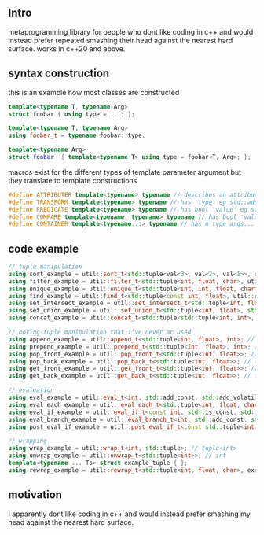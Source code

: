 ## Intro
metaprogramming library for people who dont like coding in c++ and would instead prefer repeated smashing their head against the nearest hard surface. 
works in c++20 and above.

## syntax construction
this is an example how most classes are constructed
```c++
template<typename T, typename Arg>
struct foobar { using type = ...; };

template<typename T, typename Arg>
using foobar_t = typename foobar::type;

template<typename Arg>
struct foobar_ { template<typename T> using type = foobar<T, Arg>; };
```

macros exist for the different types of template parameter argument but they translate to template constructions
```c++
#define ATTRIBUTER template<typename> typename // describes an attribute of a class. eg std::tuple_size
#define TRANSFORM template<typename> typename // has 'type' eg std::add_const
#define PREDICATE template<typename> typename // has bool 'value' eg std::is_const
#define COMPARE template<typename, typename> typename // has bool 'value' eg std::is_same
#define CONTAINER template<typename...> typename // has n type args... eg std::tuple
```

## code example
```c++
// tuple manipulation
using sort_example = util::sort_t<std::tuple<val<3>, val<2>, val<1>>, util::cmp::lt_<>::type>; // std::tuple<val<1>, val<2>, val<3>> 
using filter_example = util::filter_t<std::tuple<int, float, char>, util::cmp::to_<float>::type>; // tuple<float>
using unique_example = util::unique_t<std::tuple<int, int, float, char>>; // tuple<int, float, char>
using find_example = util::find_t<std::tuple<const int, float>, util::cmp::to_<int, util::cmp::is_ignore_const_same>::type>; // const int
using set_intersect_example = util::set_intersect_t<std::tuple<int, float>, std::tuple<float, char>>; // tuple<float>
using set_union_example = util::set_union_t<std::tuple<int, float>, std::tuple<float, char>>; // tuple<int, float, char>
using concat_example = util::concat_t<std::tuple<std::tuple<int, int>, std::tuple<float>>>; // std::tuple<int, int, float>

// boring tuple manipulation that I've never ac used
using append_example = util::append_t<std::tuple<int, float>, int>; // tuple<int, float, int>
using prepend_example = util::prepend_t<std::tuple<int, float>, int>; // tuple<int, int, float>
using pop_front_example = util::pop_front_t<std::tuple<int, float>>; // tuple<float>;
using pop_back_example = util::pop_back_t<std::tuple<int, float>>; // tuple<int>;
using get_front_example = util::get_front_t<std::tuple<int, float>>; // int;
using get_back_example = util::get_back_t<std::tuple<int, float>>; // float;

// evaluation
using eval_example = util::eval_t<int, std::add_const, std::add_volatile>; // const volatile int;
using eval_each_example = util::eval_each_t<std::tuple<int, float, char>, std::add_const>; // tuple<const int, const float const char>
using eval_if_example = util::eval_if_t<const int, std::is_const, std::add_pointer, std::add_volatile>; // const int*
using eval_branch_example = util::eval_branch_t<int, std::add_const, std::add_pointer, std::add_cv>; // tuple<const int, int*, const volatile int>;
using post_eval_if_example = util::post_eval_if_t<const std::tuple<int>, util::unwrap, std::is_const, std::add_const>; // const int

// wrapping
using wrap_example = util::wrap_t<int, std::tuple>; // tuple<int>
using unwrap_example = util::unwrap_t<std::tuple<int>>; // int
template<typename ... Ts> struct example_tuple { };
using rewrap_example = util::rewrap_t<std::tuple<int, float, char>, example_tuple>; // example_tuple<int, float, char>;
```
## motivation
I apparently dont like coding in c++ and would instead prefer smashing my head against the nearest hard surface. 

